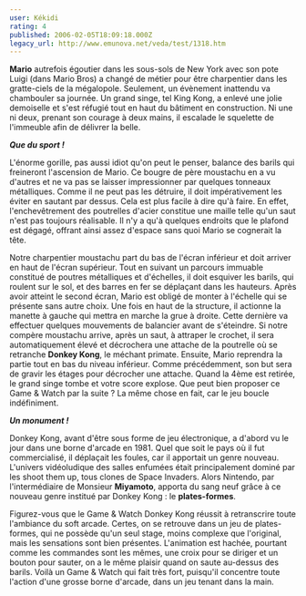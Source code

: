```yaml
---
user: Kékidi
rating: 4
published: 2006-02-05T18:09:18.000Z
legacy_url: http://www.emunova.net/veda/test/1318.htm
---
```

**Mario** autrefois égoutier dans les sous-sols de New York avec son pote Luigi (dans Mario Bros) a changé de métier pour être charpentier dans les gratte-ciels de la mégalopole. Seulement, un évènement inattendu va chambouler sa journée. Un grand singe, tel King Kong, a enlevé une jolie demoiselle et s'est réfugié tout en haut du bâtiment en construction. Ni une ni deux, prenant son courage à deux mains, il escalade le squelette de l'immeuble afin de délivrer la belle.  

  

_**Que du sport !**_  

  

L'énorme gorille, pas aussi idiot qu'on peut le penser, balance des barils qui freineront l'ascension de Mario. Ce bougre de père moustachu en a vu d'autres et ne va pas se laisser impressionner par quelques tonneaux métalliques. Comme il ne peut pas les détruire, il doit impérativement les éviter en sautant par dessus. Cela est plus facile à dire qu'à faire. En effet, l'enchevêtrement des poutrelles d'acier constitue une maille telle qu'un saut n'est pas toujours réalisable. Il n'y a qu'à quelques endroits que le plafond est dégagé, offrant ainsi assez d'espace sans quoi Mario se cognerait la tête.  

  

Notre charpentier moustachu part du bas de l'écran inférieur et doit arriver en haut de l'écran supérieur. Tout en suivant un parcours immuable constitué de poutres métalliques et d'échelles, il doit esquiver les barils, qui roulent sur le sol, et des barres en fer se déplaçant dans les hauteurs. Après avoir atteint le second écran, Mario est obligé de monter à l'échelle qui se présente sans autre choix. Une fois en haut de la structure, il actionne la manette à gauche qui mettra en marche la grue à droite. Cette dernière va effectuer quelques mouvements de balancier avant de s'éteindre. Si notre compère moustachu arrive, après un saut, à attraper le crochet, il sera automatiquement élevé et décrochera une attache de la poutrelle où se retranche **Donkey Kong**, le méchant primate. Ensuite, Mario reprendra la partie tout en bas du niveau inférieur. Comme précédemment, son but sera de gravir les étages pour décrocher une attache. Quand la 4ème est retirée, le grand singe tombe et votre score explose. Que peut bien proposer ce Game & Watch par la suite ? La même chose en fait, car le jeu boucle indéfiniment.  

  

_**Un monument !**_  

  

Donkey Kong, avant d'être sous forme de jeu électronique, a d'abord vu le jour dans une borne d'arcade en 1981\. Quel que soit le pays où il fut commercialisé, il déplaçait les foules, car il apportait un genre nouveau. L'univers vidéoludique des salles enfumées était principalement dominé par les shoot them up, tous clones de Space Invaders. Alors Nintendo, par l'intermédiaire de Monsieur **Miyamoto**, apporta du sang neuf grâce à ce nouveau genre institué par Donkey Kong : le **plates-formes**.  

  

Figurez-vous que le Game & Watch Donkey Kong réussit à retranscrire toute l'ambiance du soft arcade. Certes, on se retrouve dans un jeu de plates-formes, qui ne possède qu'un seul stage, moins complexe que l'original, mais les sensations sont bien présentes. L'animation est hachée, pourtant comme les commandes sont les mêmes, une croix pour se diriger et un bouton pour sauter, on a le même plaisir quand on saute au-dessus des barils. Voilà un Game & Watch qui fait très fort, puisqu'il concentre toute l'action d'une grosse borne d'arcade, dans un jeu tenant dans la main.